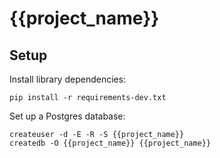# {{project_name}}

## Setup

Install library dependencies:

```
pip install -r requirements-dev.txt
```

Set up a Postgres database:

```
createuser -d -E -R -S {{project_name}}
createdb -O {{project_name}} {{project_name}}
```

